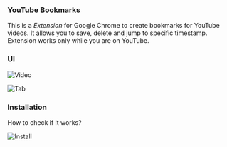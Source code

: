 ### YouTube Bookmarks

This is a *Extension* for Google Chrome to create bookmarks for YouTube videos. It allows you to save, delete and jump to specific timestamp. Extension works only while you are on YouTube.

### UI

![Video](https://github.com/garbalau-github/youtube-bookmarks/blob/main/screenshots/UI_Video.png?raw=true)

![Tab](https://github.com/garbalau-github/youtube-bookmarks/blob/main/screenshots/UI_Extensions.png?raw=true)

### Installation

How to check if it works?

![Install](https://github.com/garbalau-github/youtube-bookmarks/blob/main/screenshots/Install.png?raw=true)
